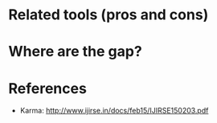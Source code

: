 # Related tools (pros and cons)


# Where are the gap?



# References

- Karma: http://www.ijirse.in/docs/feb15/IJIRSE150203.pdf